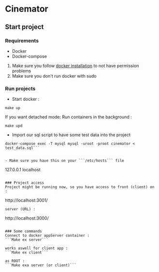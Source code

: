 
# Cinemator

## Start project
### Requirements
- Docker
- Docker-compose

1. Make sure you follow [docker installation](https://docs.docker.com/engine/install/linux-postinstall/) to not have permission problems
2. Make sure you don't run docker with sudo 

### Run projects
- Start docker : 
```
make up
```

If you want detached mode: Run containers in the background :
```
make upd
```

- Import our sql script to have some test data into the project

```
docker-compose exec -T mysql mysql -uroot -proot cinemator < test_data.sql```


- Make sure you have this on your ```/etc/hosts``` file

```
127.0.0.1	localhost
```

### Project access
Project might be running now, so you have access to front (client) on :
```
http://localhost:3001/
```
server (URL) : 
```
http://localhost:3000/
```

### Some commands
Connect to docker appServer container : 
```Make ex server```

works aswell for client app :
```Make ex client```

as ROOT :
```Make exa server (or client)```
